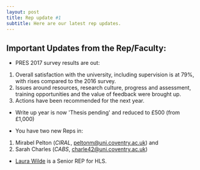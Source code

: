 ```yaml
---
layout: post
title: Rep update #1
subtitle: Here are our latest rep updates.
---
```


## Important Updates from the Rep/Faculty: 
* PRES 2017 survey results are out: 
1. Overall satisfaction with the university, including supervision is at 79%, with rises compared to the 2016 survey.
2. Issues around resources, research culture, progress and assessment, training opportunities and the value of feedback were brought up.
3. Actions have been recommended for the next year.

* Write up year is now 'Thesis pending' and reduced to £500 (from £1,000)

* You have two new Reps in: 
1. Mirabel Pelton (*CIRAL*, [peltonm@uni.coventry.ac.uk](peltonm@uni.coventry.ac.uk "Click here to email Mirabel")) and 
2. Sarah Charles (*CABS*, [charle42@uni.coventry.ac.uk](charle42@uni.coventry.ac.uk "Click here to email Sarah"))


* [Laura Wilde](wildel5@uni.coventry.ac.uk "Click here to email Laura") is a Senior REP for HLS.
